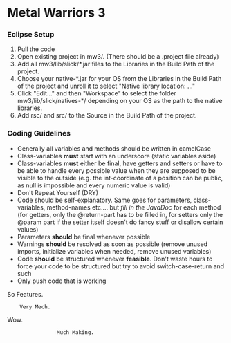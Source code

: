 
Metal Warriors 3
===

### Eclipse Setup

1. Pull the code
2. Open existing project in mw3/. (There should be a .project file already)
3. Add all mw3/lib/slick/*.jar files to the Libraries in the Build Path of the project.
4. Choose your native-*.jar for your OS from the Libraries in the Build Path of the project and unroll it to select "Native library location: ..."
5. Click "Edit..." and then "Workspace" to select the folder mw3/lib/slick/natives-*/ depending on your OS as the path to the native libraries.
6. Add rsc/ and src/ to the Source in the Build Path of the project.

### Coding Guidelines

* Generally all variables and methods should be written in camelCase
* Class-variables **must** start with an underscore (static variables aside)
* Class-variables **must** either be final, have getters and setters or have to be able to handle every possible value when they are supposed to be visible to the outside (e.g. the int-coordinate of a position can be public, as null is impossible and every numeric value is valid)
* Don't Repeat Yourself (DRY)
* Code should be self-explanatory. Same goes for parameters, class-variables, method-names etc.... but *fill in the JavaDoc* for each method (for getters, only the @return-part has to be filled in, for setters only the @param part if the setter itself doesn't do fancy stuff or disallow certain values)
* Parameters **should** be final whenever possible
* Warnings **should** be resolved as soon as possible (remove unused imports, initialize variables when needed, remove unused variables)
* Code **should** be structured whenever **feasible**. Don't waste hours to force your code to be structured but try to avoid switch-case-return and such
* Only push code that is working

So Features.

        Very Mech.

  Wow.

                    Much Making.
